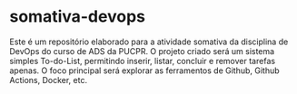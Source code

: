 # somativa-devops

Este é um repositório elaborado para a atividade somativa da disciplina de DevOps do curso de ADS da PUCPR.
O projeto criado será um sistema simples To-do-List, permitindo inserir, listar, concluir e remover tarefas apenas.
O foco principal será explorar as ferramentos de Github, Github Actions, Docker, etc. 